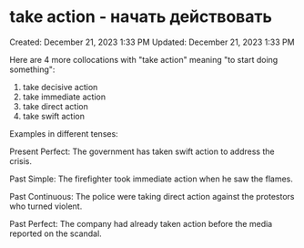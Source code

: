 # take action - начать действовать

Created: December 21, 2023 1:33 PM
Updated: December 21, 2023 1:33 PM

Here are 4 more collocations with "take action" meaning "to start doing something":

1. take decisive action
2. take immediate action
3. take direct action
4. take swift action

Examples in different tenses:

Present Perfect:
The government has taken swift action to address the crisis.

Past Simple:
The firefighter took immediate action when he saw the flames.

Past Continuous:
The police were taking direct action against the protestors who turned violent.

Past Perfect:
The company had already taken action before the media reported on the scandal.